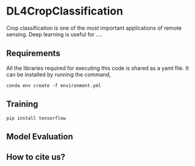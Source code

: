 # DL4CropClassification
Crop classification is one of the most important applications of remote sensing. Deep learning is useful for ....

## Requirements

All the libraries required for executing this code is shared as a yaml file. It can be installed by running the command,
```
conda env create -f environment.yml
```

## Training

```
pip install tensorflow
```

## Model Evaluation

## How to cite us?
